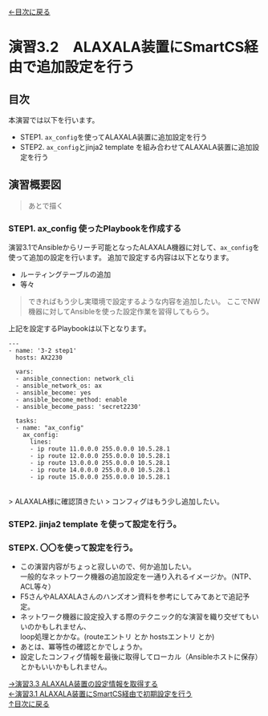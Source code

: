 [←目次に戻る](/README.md)
<br>
# 演習3.2　ALAXALA装置にSmartCS経由で追加設定を行う

## 目次
本演習では以下を行います。 
- STEP1. <code>ax_config</code>を使ってALAXALA装置に追加設定を行う  
- STEP2. <code>ax_config</code>とjinja2 template を組み合わせてALAXALA装置に追加設定を行う


## 演習概要図

> あとで描く

### STEP1. ax_config 使ったPlaybookを作成する

演習3.1でAnsibleからリーチ可能となったALAXALA機器に対して、<code>ax_config</code>を使って追加の設定を行います。
追加で設定する内容は以下となります。
- ルーティングテーブルの追加
- 等々
> できればもう少し実環境で設定するような内容を追加したい。
> ここでNW機器に対してAnsibleを使った設定作業を習得してもらう。


上記を設定するPlaybookは以下となります。
<br>
```
---
- name: '3-2 step1'
  hosts: AX2230
  
  vars:
  - ansible_connection: network_cli
  - ansible_network_os: ax
  - ansible_become: yes
  - ansible_become_method: enable
  - ansible_become_pass: 'secret2230'

  tasks:
  - name: "ax_config"
    ax_config:
      lines:
      - ip route 11.0.0.0 255.0.0.0 10.5.28.1 
      - ip route 12.0.0.0 255.0.0.0 10.5.28.1 
      - ip route 13.0.0.0 255.0.0.0 10.5.28.1 
      - ip route 14.0.0.0 255.0.0.0 10.5.28.1 
      - ip route 15.0.0.0 255.0.0.0 10.5.28.1 
```
<br>
> ALAXALA様に確認頂きたい
> コンフィグはもう少し追加したい。


### STEP2. jinja2 template を使って設定を行う。


### STEPX. 〇〇を使って設定を行う。

- この演習内容がちょっと寂しいので、何か追加したい。  
  一般的なネットワーク機器の追加設定を一通り入れるイメージか。（NTP、ACL等々）
- F5さんやALAXALAさんのハンズオン資料を参考にしてみてあとで追記予定。  
- ネットワーク機器に設定投入する際のテクニック的な演習を織り交ぜてもいいのかもしれません、  
  loop処理とかかな。(routeエントリ とか hostsエントリ とか)
- あとは、冪等性の確認とかでしょうか。
- 設定したコンフィグ情報を最後に取得してローカル（Ansibleホストに保存）とかもいいかもしれません。

[→演習3.3 ALAXALA装置の設定情報を取得する](/3.3-get_alaxala_device_information.md)    
[←演習3.1 ALAXALA装置にSmartCS経由で初期設定を行う](/3.1-initial_setup_the_alaxala_device_via_smartcs.md)    
[↑目次に戻る](/README.md)  

